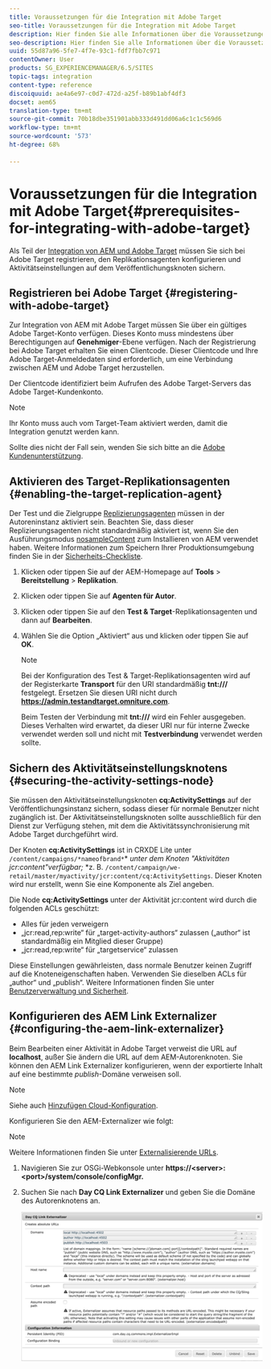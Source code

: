 ```yaml
---
title: Voraussetzungen für die Integration mit Adobe Target
seo-title: Voraussetzungen für die Integration mit Adobe Target
description: Hier finden Sie alle Informationen über die Voraussetzungen für die Integration mit Adobe Target.
seo-description: Hier finden Sie alle Informationen über die Voraussetzungen für die Integration mit Adobe Target.
uuid: 55d87a96-5fe7-4f7e-93c1-fdf7fbb7c971
contentOwner: User
products: SG_EXPERIENCEMANAGER/6.5/SITES
topic-tags: integration
content-type: reference
discoiquuid: ae4a6e97-c0d7-472d-a25f-b89b1abf4df3
docset: aem65
translation-type: tm+mt
source-git-commit: 70b18dbe351901abb333d491dd06a6c1c1c569d6
workflow-type: tm+mt
source-wordcount: '573'
ht-degree: 68%

---
```



# Voraussetzungen für die Integration mit Adobe Target{#prerequisites-for-integrating-with-adobe-target}

Als Teil der [Integration von AEM und Adobe Target](/help/sites-administering/target.md) müssen Sie sich bei Adobe Target registrieren, den Replikationsagenten konfigurieren und Aktivitätseinstellungen auf dem Veröffentlichungsknoten sichern.

## Registrieren bei Adobe Target {#registering-with-adobe-target}

Zur Integration von AEM mit Adobe Target müssen Sie über ein gültiges Adobe Target-Konto verfügen. Dieses Konto muss mindestens über Berechtigungen auf **Genehmiger**-Ebene verfügen. Nach der Registrierung bei Adobe Target erhalten Sie einen Clientcode. Dieser Clientcode und Ihre Adobe Target-Anmeldedaten sind erforderlich, um eine Verbindung zwischen AEM und Adobe Target herzustellen.

Der Clientcode identifiziert beim Aufrufen des Adobe Target-Servers das Adobe Target-Kundenkonto.

>[!NOTE]
>
>Ihr Konto muss auch vom Target-Team aktiviert werden, damit die Integration genutzt werden kann.
>
>Sollte dies nicht der Fall sein, wenden Sie sich bitte an die [Adobe Kundenunterstützung](https://docs.adobe.com/content/help/en/target/using/cmp-resources-and-contact-information.html).

## Aktivieren des Target-Replikationsagenten {#enabling-the-target-replication-agent}

Der Test und die Zielgruppe [Replizierungsagenten](/help/sites-deploying/replication.md) müssen in der Autoreninstanz aktiviert sein. Beachten Sie, dass dieser Replizierungsagenten nicht standardmäßig aktiviert ist, wenn Sie den Ausführungsmodus [nosampleContent](/help/sites-deploying/configure-runmodes.md#using-samplecontent-and-nosamplecontent) zum Installieren von AEM verwendet haben. Weitere Informationen zum Speichern Ihrer Produktionsumgebung finden Sie in der [Sicherheits-Checkliste](/help/sites-administering/security-checklist.md).

1. Klicken oder tippen Sie auf der AEM-Homepage auf **Tools** > **Bereitstellung** > **Replikation**.
1. Klicken oder tippen Sie auf **Agenten für Autor**.
1. Klicken oder tippen Sie auf den **Test &amp; Target**-Replikationsagenten und dann auf **Bearbeiten**.
1. Wählen Sie die Option „Aktiviert“ aus und klicken oder tippen Sie auf **OK**.

   >[!NOTE]
   >
   >Bei der Konfiguration des Test &amp; Target-Replikationsagenten wird auf der Registerkarte **Transport** für den URI standardmäßig **tnt:///** festgelegt. Ersetzen Sie diesen URI nicht durch **https://admin.testandtarget.omniture.com**.
   >
   >Beim Testen der Verbindung mit **tnt:///** wird ein Fehler ausgegeben. Dieses Verhalten wird erwartet, da dieser URI nur für interne Zwecke verwendet werden soll und nicht mit **Testverbindung** verwendet werden sollte.

## Sichern des Aktivitätseinstellungsknotens {#securing-the-activity-settings-node}

Sie müssen den Aktivitätseinstellungsknoten **cq:ActivitySettings** auf der Veröffentlichungsinstanz sichern, sodass dieser für normale Benutzer nicht zugänglich ist. Der Aktivitätseinstellungsknoten sollte ausschließlich für den Dienst zur Verfügung stehen, mit dem die Aktivitätssynchronisierung mit Adobe Target durchgeführt wird.

Der Knoten **cq:ActivitySettings** ist in CRXDE Lite unter `/content/campaigns/*nameofbrand*`* *unter dem Knoten &quot;Aktivitäten jcr:content&quot;verfügbar;* *z. B. `/content/campaign/we-retail/master/myactivity/jcr:content/cq:ActivitySettings`. Dieser Knoten wird nur erstellt, wenn Sie eine Komponente als Ziel angeben.

Die Node **cq:ActivitySettings** unter der Aktivität jcr:content wird durch die folgenden ACLs geschützt:

* Alles für jeden verweigern
* „jcr:read,rep:write“ für „target-activity-authors“ zulassen („author“ ist standardmäßig ein Mitglied dieser Gruppe)
* „jcr:read,rep:write“ für „targetservice“ zulassen

Diese Einstellungen gewährleisten, dass normale Benutzer keinen Zugriff auf die Knoteneigenschaften haben. Verwenden Sie dieselben ACLs für „author“ und „publish“. Weitere Informationen finden Sie unter [Benutzerverwaltung und Sicherheit](/help/sites-administering/security.md).

## Konfigurieren des AEM Link Externalizer {#configuring-the-aem-link-externalizer}

Beim Bearbeiten einer Aktivität in Adobe Target verweist die URL auf **localhost**, außer Sie ändern die URL auf dem AEM-Autorenknoten. Sie können den AEM Link Externalizer konfigurieren, wenn der exportierte Inhalt auf eine bestimmte *publish*-Domäne verweisen soll.

>[!NOTE]
>
>Siehe auch [Hinzufügen Cloud-Konfiguration](/help/sites-administering/experience-fragments-target.md#add-the-cloud-configuration).

Konfigurieren Sie den AEM-Externalizer wie folgt:

>[!NOTE]
>
>Weitere Informationen finden Sie unter [Externalisierende URLs](/help/sites-developing/externalizer.md).

1. Navigieren Sie zur OSGi-Webkonsole unter **https://&lt;server>:&lt;port>/system/console/configMgr.**
1. Suchen Sie nach **Day CQ Link Externalizer** und geben Sie die Domäne des Autorenknotens an.

   ![chlimage_1-120](assets/aem-externalizer-01.png)

